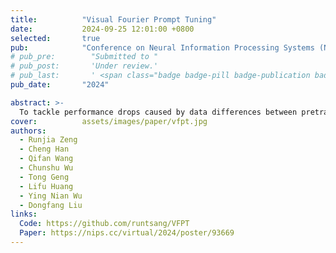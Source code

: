 ```yaml
---
title:          "Visual Fourier Prompt Tuning"
date:           2024-09-25 12:01:00 +0800
selected:       true
pub:            "Conference on Neural Information Processing Systems (NeurIPS)"
# pub_pre:        "Submitted to "
# pub_post:       'Under review.'
# pub_last:       ' <span class="badge badge-pill badge-publication badge-success">Spotlight</span>'
pub_date:       "2024"

abstract: >-
  To tackle performance drops caused by data differences between pretraining and finetuning, we propose Visual Fourier Prompt Tuning (VFPT), which leverages the Fast Fourier Transform to combine spatial and frequency domain information, achieving better results with fewer parameters.
cover:          assets/images/paper/vfpt.jpg
authors:
  - Runjia Zeng
  - Cheng Han
  - Qifan Wang
  - Chunshu Wu
  - Tong Geng
  - Lifu Huang
  - Ying Nian Wu
  - Dongfang Liu
links:
  Code: https://github.com/runtsang/VFPT
  Paper: https://nips.cc/virtual/2024/poster/93669
---
```

